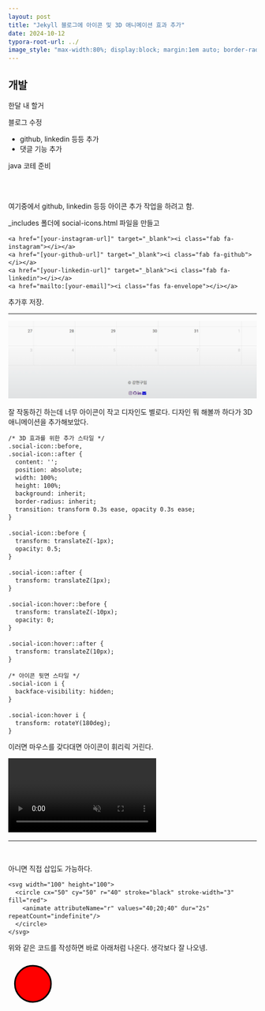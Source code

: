 ```yaml
---
layout: post
title: "Jekyll 블로그에 아이콘 및 3D 애니메이션 효과 추가"
date: 2024-10-12
typora-root-url: ../
image_style: "max-width:80%; display:block; margin:1em auto; border-radius:10px; box-shadow:2px 2px 8px rgba(0,0,0,0.8);"
---
```


## 개발

한달 내 할거

블로그 수정

- github, linkedin 등등 추가
- 댓글 기능 추가

java 코테 준비

<br>

<br>



여기중에서 github, linkedin 등등 아이콘 추가 작업을 하려고 함.

 _includes 폴더에 social-icons.html 파일을 만들고 

```
<a href="[your-instagram-url]" target="_blank"><i class="fab fa-instagram"></i></a>
<a href="[your-github-url]" target="_blank"><i class="fab fa-github"></i></a>
<a href="[your-linkedin-url]" target="_blank"><i class="fab fa-linkedin"></i></a>
<a href="mailto:[your-email]"><i class="fas fa-envelope"></i></a>
```

추가후 저장.

---

![image-20241017183740377](/assets/img/image-20241017183740377.png)

잘 작동하긴 하는데 너무 아이콘이 작고 디자인도 별로다. 디자인 뭐 해볼까 하다가 3D 애니메이션을 추가해보았다.

```
/* 3D 효과를 위한 추가 스타일 */
.social-icon::before,
.social-icon::after {
  content: '';
  position: absolute;
  width: 100%;
  height: 100%;
  background: inherit;
  border-radius: inherit;
  transition: transform 0.3s ease, opacity 0.3s ease;
}

.social-icon::before {
  transform: translateZ(-1px);
  opacity: 0.5;
}

.social-icon::after {
  transform: translateZ(1px);
}

.social-icon:hover::before {
  transform: translateZ(-10px);
  opacity: 0;
}

.social-icon:hover::after {
  transform: translateZ(10px);
}

/* 아이콘 뒷면 스타일 */
.social-icon i {
  backface-visibility: hidden;
}

.social-icon:hover i {
  transform: rotateY(180deg);
}
```

 이러면 마우스를 갖다대면 아이콘이 휘리릭 거린다. 

<video src="/assets/videos/KakaoTalk_20241017_185607623.mp4" 
       class="responsive-video gif-like-video" 
       autoplay 
       loop 
       muted 
       playsinline>
</video>



---

<br>



아니면 직접 삽입도 가능하다.

```
<svg width="100" height="100">
  <circle cx="50" cy="50" r="40" stroke="black" stroke-width="3" fill="red">
    <animate attributeName="r" values="40;20;40" dur="2s" repeatCount="indefinite"/>
  </circle>
</svg>
```

위와 같은 코드를 작성하면 바로 아래처럼 나온다. 생각보다 잘 나오넹.

<svg width="100" height="100">
  <circle cx="50" cy="50" r="40" stroke="black" stroke-width="3" fill="red">
    <animate attributeName="r" values="40;20;40" dur="2s" repeatCount="indefinite"/>
  </circle>
</svg>









